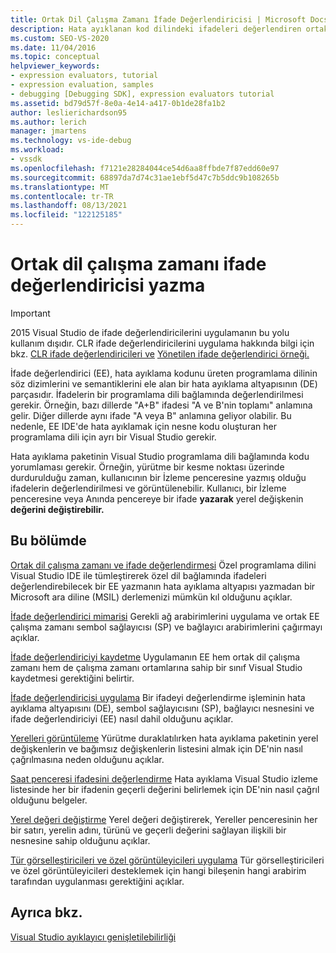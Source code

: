```yaml
---
title: Ortak Dil Çalışma Zamanı İfade Değerlendiricisi | Microsoft Docs
description: Hata ayıklanan kod dilindeki ifadeleri değerlendiren ortak dil çalışma zamanı için bir ifade değerlendiricisi yazma hakkında bilgi alın.
ms.custom: SEO-VS-2020
ms.date: 11/04/2016
ms.topic: conceptual
helpviewer_keywords:
- expression evaluators, tutorial
- expression evaluation, samples
- debugging [Debugging SDK], expression evaluators tutorial
ms.assetid: bd79d57f-8e0a-4e14-a417-0b1de28fa1b2
author: leslierichardson95
ms.author: lerich
manager: jmartens
ms.technology: vs-ide-debug
ms.workload:
- vssdk
ms.openlocfilehash: f7121e28284044ce54d6aa8ffbde7f87edd60e97
ms.sourcegitcommit: 68897da7d74c31ae1ebf5d47c7b5ddc9b108265b
ms.translationtype: MT
ms.contentlocale: tr-TR
ms.lasthandoff: 08/13/2021
ms.locfileid: "122125185"
---
```

# <a name="writing-a-common-language-runtime-expression-evaluator"></a>Ortak dil çalışma zamanı ifade değerlendiricisi yazma
> [!IMPORTANT]
> 2015 Visual Studio de ifade değerlendiricilerini uygulamanın bu yolu kullanım dışıdır. CLR ifade değerlendiricilerini uygulama hakkında bilgi için bkz. [CLR ifade değerlendiricileri ve](https://github.com/Microsoft/ConcordExtensibilitySamples/wiki/CLR-Expression-Evaluators) [Yönetilen ifade değerlendirici örneği.](https://github.com/Microsoft/ConcordExtensibilitySamples/wiki/Managed-Expression-Evaluator-Sample)

 İfade değerlendirici (EE), hata ayıklama kodunu üreten programlama dilinin söz dizimlerini ve semantiklerini ele alan bir hata ayıklama altyapısının (DE) parçasıdır. İfadelerin bir programlama dili bağlamında değerlendirilmesi gerekir. Örneğin, bazı dillerde "A+B" ifadesi "A ve B'nin toplamı" anlamına gelir. Diğer dillerde aynı ifade "A veya B" anlamına geliyor olabilir. Bu nedenle, EE IDE'de hata ayıklamak için nesne kodu oluşturan her programlama dili için ayrı bir Visual Studio gerekir.

 Hata ayıklama paketinin Visual Studio programlama dili bağlamında kodu yorumlaması gerekir. Örneğin, yürütme bir kesme noktası üzerinde durdurulduğu zaman, kullanıcının bir  İzleme penceresine yazmış olduğu ifadelerin değerlendirilmesi ve görüntülenebilir. Kullanıcı, bir İzleme penceresine veya Anında pencereye bir ifade **yazarak** yerel değişkenin **değerini değiştirebilir.**

## <a name="in-this-section"></a>Bu bölümde
 [Ortak dil çalışma zamanı ve ifade değerlendirmesi](../../extensibility/debugger/common-language-runtime-and-expression-evaluation.md) Özel programlama dilini Visual Studio IDE ile tümleştirerek özel dil bağlamında ifadeleri değerlendirebilecek bir EE yazmanın hata ayıklama altyapısı yazmadan bir Microsoft ara diline (MSIL) derlemenizi mümkün kıl olduğunu açıklar.

 [İfade değerlendirici mimarisi](../../extensibility/debugger/expression-evaluator-architecture.md) Gerekli ağ arabirimlerini uygulama ve ortak EE çalışma zamanı sembol sağlayıcısı (SP) ve bağlayıcı arabirimlerini çağırmayı açıklar.

 [İfade değerlendiriciyi kaydetme](../../extensibility/debugger/registering-an-expression-evaluator.md) Uygulamanın EE hem ortak dil çalışma zamanı hem de çalışma zamanı ortamlarına sahip bir sınıf Visual Studio kaydetmesi gerektiğini belirtir.

 [İfade değerlendiricisi uygulama](../../extensibility/debugger/implementing-an-expression-evaluator.md) Bir ifadeyi değerlendirme işleminin hata ayıklama altyapısını (DE), sembol sağlayıcısını (SP), bağlayıcı nesnesini ve ifade değerlendiriciyi (EE) nasıl dahil olduğunu açıklar.

 [Yerelleri görüntüleme](../../extensibility/debugger/displaying-locals.md) Yürütme duraklatılırken hata ayıklama paketinin yerel değişkenlerin ve bağımsız değişkenlerin listesini almak için DE'nin nasıl çağrılmasına neden olduğunu açıklar.

 [Saat penceresi ifadesini değerlendirme](../../extensibility/debugger/evaluating-a-watch-window-expression.md) Hata ayıklama Visual Studio izleme listesinde her bir ifadenin geçerli değerini belirlemek için DE'nin nasıl çağrıl olduğunu belgeler.

 [Yerel değeri değiştirme](../../extensibility/debugger/changing-the-value-of-a-local.md) Yerel değeri değiştirerek, Yereller penceresinin her bir satırı, yerelin adını, türünü ve geçerli değerini sağlayan ilişkili bir nesnesine sahip olduğunu açıklar.

 [Tür görselleştiricileri ve özel görüntüleyicileri uygulama](../../extensibility/debugger/implementing-type-visualizers-and-custom-viewers.md) Tür görselleştiricileri ve özel görüntüleyicileri desteklemek için hangi bileşenin hangi arabirim tarafından uygulanması gerektiğini açıklar.

## <a name="see-also"></a>Ayrıca bkz.
 [Visual Studio ayıklayıcı genişletilebilirliği](../../extensibility/debugger/visual-studio-debugger-extensibility.md)
